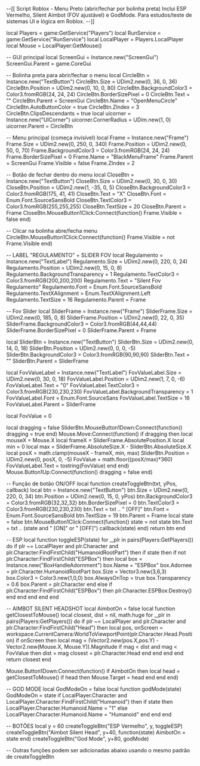 --[[ 
  Script Roblox - Menu Preto (abrir/fechar por bolinha preta)
  Inclui ESP Vermelho, Silent Aimbot (FOV ajustável) e GodMode.
  Para estudos/teste de sistemas UI e lógica em Roblox.
--]]

local Players = game:GetService("Players")
local RunService = game:GetService("RunService")
local LocalPlayer = Players.LocalPlayer
local Mouse = LocalPlayer:GetMouse()

-- GUI principal
local ScreenGui = Instance.new("ScreenGui")
ScreenGui.Parent = game.CoreGui

-- Bolinha preta para abrir/fechar o menu
local CircleBtn = Instance.new("TextButton")
CircleBtn.Size = UDim2.new(0, 36, 0, 36)
CircleBtn.Position = UDim2.new(0, 10, 0, 80)
CircleBtn.BackgroundColor3 = Color3.fromRGB(24, 24, 24)
CircleBtn.BorderSizePixel = 0
CircleBtn.Text = ""
CircleBtn.Parent = ScreenGui
CircleBtn.Name = "OpenMenuCircle"
CircleBtn.AutoButtonColor = true
CircleBtn.ZIndex = 3
CircleBtn.ClipsDescendants = true
local uicorner = Instance.new("UICorner")
uicorner.CornerRadius = UDim.new(1, 0)
uicorner.Parent = CircleBtn

-- Menu principal (começa invisível)
local Frame = Instance.new("Frame")
Frame.Size = UDim2.new(0, 250, 0, 340)
Frame.Position = UDim2.new(0, 50, 0, 70)
Frame.BackgroundColor3 = Color3.fromRGB(24, 24, 24)
Frame.BorderSizePixel = 0
Frame.Name = "BlackMenuFrame"
Frame.Parent = ScreenGui
Frame.Visible = false
Frame.ZIndex = 2

-- Botão de fechar dentro do menu
local CloseBtn = Instance.new("TextButton")
CloseBtn.Size = UDim2.new(0, 30, 0, 30)
CloseBtn.Position = UDim2.new(1, -35, 0, 5)
CloseBtn.BackgroundColor3 = Color3.fromRGB(175, 41, 41)
CloseBtn.Text = "X"
CloseBtn.Font = Enum.Font.SourceSansBold
CloseBtn.TextColor3 = Color3.fromRGB(255,255,255)
CloseBtn.TextSize = 20
CloseBtn.Parent = Frame
CloseBtn.MouseButton1Click:Connect(function() Frame.Visible = false end)

-- Clicar na bolinha abre/fecha menu
CircleBtn.MouseButton1Click:Connect(function()
    Frame.Visible = not Frame.Visible
end)

-- LABEL "REGULAMENTO" + SLIDER FOV
local Regulamento = Instance.new("TextLabel")
Regulamento.Size = UDim2.new(0, 220, 0, 24)
Regulamento.Position = UDim2.new(0, 15, 0, 8)
Regulamento.BackgroundTransparency = 1
Regulamento.TextColor3 = Color3.fromRGB(200,200,200)
Regulamento.Text = "Silent Fov Regulamento"
Regulamento.Font = Enum.Font.SourceSansBold
Regulamento.TextXAlignment = Enum.TextXAlignment.Left
Regulamento.TextSize = 16
Regulamento.Parent = Frame

-- Fov Slider
local SliderFrame = Instance.new("Frame")
SliderFrame.Size = UDim2.new(0, 185, 0, 8)
SliderFrame.Position = UDim2.new(0, 22, 0, 35)
SliderFrame.BackgroundColor3 = Color3.fromRGB(44,44,44)
SliderFrame.BorderSizePixel = 0
SliderFrame.Parent = Frame

local SliderBtn = Instance.new("TextButton")
SliderBtn.Size = UDim2.new(0, 14, 0, 18)
SliderBtn.Position = UDim2.new(0, 0, 0, -5)
SliderBtn.BackgroundColor3 = Color3.fromRGB(90,90,90)
SliderBtn.Text = ""
SliderBtn.Parent = SliderFrame

local FovValueLabel = Instance.new("TextLabel")
FovValueLabel.Size = UDim2.new(0, 30, 0, 18)
FovValueLabel.Position = UDim2.new(1, 7, 0, -6)
FovValueLabel.Text = "0"
FovValueLabel.TextColor3 = Color3.fromRGB(230,230,230)
FovValueLabel.BackgroundTransparency = 1
FovValueLabel.Font = Enum.Font.SourceSans
FovValueLabel.TextSize = 16
FovValueLabel.Parent = SliderFrame

local FovValue = 0

local dragging = false
SliderBtn.MouseButton1Down:Connect(function()
    dragging = true
end)
Mouse.Move:Connect(function()
    if dragging then
        local mouseX = Mouse.X
        local frameX = SliderFrame.AbsolutePosition.X
        local min = 0
        local max = SliderFrame.AbsoluteSize.X - SliderBtn.AbsoluteSize.X
        local posX = math.clamp(mouseX - frameX, min, max)
        SliderBtn.Position = UDim2.new(0, posX, 0, -5)
        FovValue = math.floor((posX/max)*360)
        FovValueLabel.Text = tostring(FovValue)
    end
end)
Mouse.Button1Up:Connect(function()
    dragging = false
end)

-- Função de botão ON/OFF
local function createToggleBtn(txt, yPos, callback)
    local btn = Instance.new("TextButton")
    btn.Size = UDim2.new(0, 220, 0, 34)
    btn.Position = UDim2.new(0, 15, 0, yPos)
    btn.BackgroundColor3 = Color3.fromRGB(32,32,32)
    btn.BorderSizePixel = 0
    btn.TextColor3 = Color3.fromRGB(230,230,230)
    btn.Text = txt .. " [OFF]"
    btn.Font = Enum.Font.SourceSansBold
    btn.TextSize = 19
    btn.Parent = Frame
    local state = false
    btn.MouseButton1Click:Connect(function()
        state = not state
        btn.Text = txt .. (state and " [ON]" or " [OFF]")
        callback(state)
    end)
    return btn
end

-- ESP
local function toggleESP(state)
    for _,plr in pairs(Players:GetPlayers()) do
        if plr ~= LocalPlayer and plr.Character and plr.Character:FindFirstChild("HumanoidRootPart") then
            if state then
                if not plr.Character:FindFirstChild("ESPBox") then
                    local box = Instance.new("BoxHandleAdornment")
                    box.Name = "ESPBox"
                    box.Adornee = plr.Character.HumanoidRootPart
                    box.Size = Vector3.new(3,6,3)
                    box.Color3 = Color3.new(1,0,0)
                    box.AlwaysOnTop = true
                    box.Transparency = 0.6
                    box.Parent = plr.Character
                end
            else
                if plr.Character:FindFirstChild("ESPBox") then
                    plr.Character.ESPBox:Destroy()
                end
            end
        end
    end
end

-- AIMBOT SILENT HEADSHOT
local AimbotOn = false
local function getClosestToMouse()
    local closest, dist = nil, math.huge
    for _,plr in pairs(Players:GetPlayers()) do
        if plr ~= LocalPlayer and plr.Character and plr.Character:FindFirstChild("Head") then
            local pos, onScreen = workspace.CurrentCamera:WorldToViewportPoint(plr.Character.Head.Position)
            if onScreen then
                local mag = (Vector2.new(pos.X,pos.Y) - Vector2.new(Mouse.X, Mouse.Y)).Magnitude
                if mag < dist and mag < FovValue then
                    dist = mag
                    closest = plr.Character.Head
                end
            end
        end
    end
    return closest
end

Mouse.Button1Down:Connect(function()
    if AimbotOn then
        local head = getClosestToMouse()
        if head then
            Mouse.Target = head
        end
    end
end)

-- GOD MODE
local GodModeOn = false
local function godMode(state)
    GodModeOn = state
    if LocalPlayer.Character and LocalPlayer.Character:FindFirstChild("Humanoid") then
        if state then
            LocalPlayer.Character.Humanoid.Name = "1"
        else
            LocalPlayer.Character.Humanoid.Name = "Humanoid"
        end
    end
end

-- BOTÕES
local y = 60
createToggleBtn("ESP Vermelho", y, toggleESP)
createToggleBtn("Aimbot Silent Head", y+40, function(state) AimbotOn = state end)
createToggleBtn("God Mode", y+80, godMode)

-- Outras funções podem ser adicionadas abaixo usando o mesmo padrão de createToggleBtn
